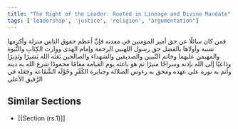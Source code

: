 ```yaml
---
title: "The Right of the Leader: Rooted in Lineage and Divine Mandate"
tags: ['leadership', 'justice', 'religion', "argumentation"]
---
```


 فمن كان سائلًا عن حق أمير المؤمنين في معدنه فإنَّ أعظم حقوق الناس منزلة وأكرمها نسبة وأولاها بالفضل حق رسول اللهنبي الرحمة وإمام الهدى ووارث الكِتَابِ والنُّبوة والمهيمن عليهما وخاتم النَّبيين والصديقين والشهداء والصالحين بَعَثَه الله بَشيرًا ونَذِيرًا ودَاعيًا إلى الله بإذنه وسراجًا منيرًا ثم هو باعثه يوم القيامة مقامًا محمودًا شرع الله به دينه وأتم به نوره على عهده ومحق به رءوس الضلالة وجبابرة الكُفْرِ وخَوَّلَه الشَّفَاعة وجَعَله في الرَّفيق الأعلى

## Similar Sections
- [[Section (rs.1)]]

